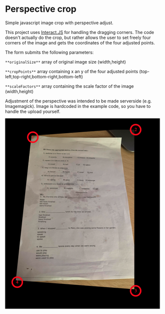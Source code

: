 # Perspective crop
Simple javascript image crop with perspective adjust.

This project uses [Interact.JS](https://github.com/taye/interact.js) for handling the dragging corners. The code doesn't actually do the crop, but rather allows the user to set freely four corners of the image and gets the coordinates of the four adjusted points. 


The form submits the following parameters:

`**originalSize**`  array of original image size (width,height)

`**cropPoints**`  array containing x an y of the four adjusted points (top-left,top-right,bottom-right,bottom-left)

`**scaleFactors**`  array containing the scale factor of the image (width,height)


Adjustment of the perspective was intended to be made serverside (e.g. Imagemagick). Image is hardcoded in the example code, so you have to handle the upload yourself.


![perspective crop image javascript](example.png "Interface")
